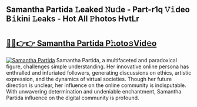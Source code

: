 ## Samantha Partida 𝙻eaked 𝙽u𝚍e - Part-r1q 𝚅𝚒deo B𝚒kini 𝙻eaks - Hot All 𝙿hotos HvtLr

# <h2><a href="http://ld3w7v.urlbe.top/?page=Samantha+Partida">🔗🔗👉👉 Samantha Partida P𝚑oto𝚜Vid𝚎o</a></h2>

[![Samantha Partida](https://i.imgur.com/eBuTRDB.gif)](http://ld3w7v.urlbe.top/?page=Samantha+Partida)
Samantha Partida, a multifaceted and paradoxical figure, challenges simple understanding. Her innovative online persona has enthralled and infuriated followers, generating discussions on ethics, artistic expression, and the dynamics of virtual societies. Though her future direction is unclear, her influence on the online community is indisputable. With unwavering determination and undeniable enchantment, Samantha Partida influence on the digital community is profound.
